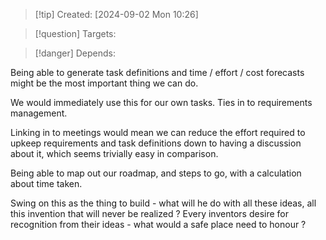 
>[!tip] Created: [2024-09-02 Mon 10:26]

>[!question] Targets: 

>[!danger] Depends: 

Being able to generate task definitions and time / effort / cost forecasts might be the most important thing we can do.

We would immediately use this for our own tasks.  Ties in to requirements management.

Linking in to meetings would mean we can reduce the effort required to upkeep requirements and task definitions down to having a discussion about it, which seems trivially easy in comparison.

Being able to map out our roadmap, and steps to go, with a calculation about time taken.

Swing on this as the thing to build - what will he do with all these ideas, all this invention that will never be realized ?  Every inventors desire for recognition from their ideas - what would a safe place need to honour ?
